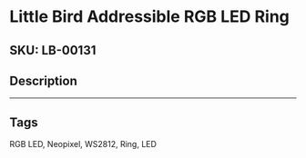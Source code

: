 # Little Bird Addressible RGB LED Ring

## SKU: LB-00131



## Description

---
## Tags

RGB LED, Neopixel, WS2812, Ring, LED
